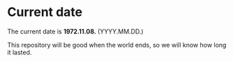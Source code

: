 # Current date

The current date is **1972.11.08.** (YYYY.MM.DD.)

This repository will be good when the world ends, so we will know how long it lasted.